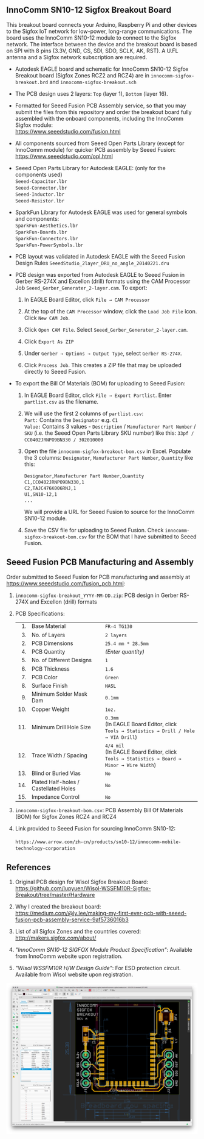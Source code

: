 ## InnoComm SN10-12 Sigfox Breakout Board

This breakout board connects your Arduino, Raspberry Pi and other devices to the Sigfox IoT network for low-power, long-range communications. The board uses the InnoComm SN10-12 module to connect to the Sigfox network. The interface between the device and the breakout board is based on SPI with 8 pins (3.3V, GND, CS, SDI, SDO, SCLK, AK, RST). A U.FL antenna and a Sigfox network subscription are required.

- Autodesk EAGLE board and schematic for InnoComm SN10-12 Sigfox Breakout board (Sigfox Zones RCZ2 and RCZ4) are in `innocomm-sigfox-breakout.brd` and `innocomm-sigfox-breakout.sch`

- The PCB design uses 2 layers: `Top` (layer 1), `Bottom` (layer 16).

- Formatted for Seeed Fusion PCB Assembly service, so that you may submit the files from this repository and order the breakout board fully assembled with the onboard components, including the InnoComm Sigfox module: <br>
  https://www.seeedstudio.com/fusion.html

- All components sourced from Seeed Open Parts Library (except for InnoComm module) for quicker PCB assembly by Seeed Fusion: <br>
  https://www.seeedstudio.com/opl.html

- Seeed Open Parts Library for Autodesk EAGLE: (only for the components used) <br>
  `Seeed-Capacitor.lbr` <br>
  `Seeed-Connector.lbr` <br>
  `Seeed-Inductor.lbr` <br>
  `Seeed-Resistor.lbr`
  
- SparkFun Library for Autodesk EAGLE was used for general symbols and components: <br>
  `SparkFun-Aesthetics.lbr` <br>
  `SparkFun-Boards.lbr` <br>
  `SparkFun-Connectors.lbr` <br>
  `SparkFun-PowerSymbols.lbr` <br>

- PCB layout was validated in Autodesk EAGLE with the Seeed Fusion Design Rules `SeeedStudio_2layer_DRU_no_angle_20140221.dru`

- PCB design was exported from Autodesk EAGLE to Seeed Fusion in Gerber RS-274X and Excellon (drill) formats using the CAM Processor Job `Seeed_Gerber_Generater_2-layer.cam`. To export:

  1. In EAGLE Board Editor, click `File → CAM Processor`

  1. At the top of the `CAM Processor` window, click the `Load Job File` icon.  Click `New CAM Job`.

  1. Click `Open CAM File`. Select `Seeed_Gerber_Generater_2-layer.cam`.

  1. Click `Export As ZIP`

  1. Under `Gerber → Options → Output Type`, select `Gerber RS-274X`.

  1. Click `Process Job`.  This creates a ZIP file that may be uploaded directly to Seeed Fusion.

- To export the Bill Of Materials (BOM) for uploading to Seeed Fusion: 

  1. In EAGLE Board Editor, click `File → Export Partlist`. Enter `partlist.csv` as the filename.

  1. We will use the first 2 columns of `partlist.csv`: <br>
      `Part:` Contains the `Designator` e.g. `C1`<br>
      `Value:` Contains 3 values - `Description` / `Manufacturer Part Number` / `SKU` (i.e. the Seeed Open Parts Library SKU number) like this: `33pf / CC0402JRNPO9BN330 / 302010000` <br>

  1. Open the file `innocomm-sigfox-breakout-bom.csv` in Excel. Populate the 3 columns:
      `Designator`, `Manufacturer Part Number`, `Quantity` like this:
      ```
      Designator,Manufacturer Part Number,Quantity
      C1,CC0402JRNPO9BN330,1
      C2,TAJC476K006RNJ,1
      U1,SN10-12,1
      ...
      ```
      We will provide a URL for Seeed Fusion to source for the InnoComm SN10-12 module.

  1. Save the CSV file for uploading to Seeed Fusion.  Check `innocomm-sigfox-breakout-bom.csv` for the BOM that I have submitted to Seeed Fusion.

## Seeed Fusion PCB Manufacturing and Assembly

Order submitted to Seeed Fusion for PCB manufacturing and assembly at https://www.seeedstudio.com/fusion_pcb.html:

1. `innocomm-sigfox-breakout_YYYY-MM-DD.zip`: PCB design in Gerber RS-274X and Excellon (drill) formats

1. PCB Specifications:

    |     |               |       |
    | ---:| ------------- | ----- |
    | 1.  | Base Material | `FR-4 TG130` |
    | 3.  | No. of Layers | `2 layers` |
    | 2.  | PCB Dimensions | `25.4 mm * 28.5mm` |
    | 4.  | PCB Quantity | _(Enter quantity)_ |
    | 5.  | No. of Different Designs | `1` |
    | 6.  | PCB Thickness | `1.6` |
    | 7.  | PCB Color | `Green` |
    | 8.  | Surface Finish | `HASL` |
    | 9.  | Minimum Solder Mask Dam | `0.1mm` |
    | 10. | Copper Weight | `1oz.` |
    | 11. | Minimum Drill Hole Size | `0.3mm` <br> (In EAGLE Board Editor, click <br> `Tools → Statistics → Drill / Hole → VIA Drill`) |
    | 12. | Trace Width / Spacing | `4/4 mil` <br> (In EAGLE Board Editor, click <br> `Tools → Statistics → Board → Minor → Wire Width`) |
    | 13. | Blind or Buried Vias | `No` |
    | 14. | Plated Half-holes / Castellated Holes | `No` |
    | 15. | Impedance Control | `No` |

1. `innocomm-sigfox-breakout-bom.csv`: PCB Assembly Bill Of Materials (BOM) for Sigfox Zones RCZ4 and RCZ4<br>

1. Link provided to Seeed Fusion for sourcing InnoComm SN10-12: <br>																									
    `https://www.arrow.com/zh-cn/products/sn10-12/innocomm-mobile-technology-corporation`

## References

1. Original PCB design for Wisol Sigfox Breakout Board: <br>
  https://github.com/lupyuen/Wisol-WSSFM10R-Sigfox-Breakout/tree/master/Hardware
  
1. Why I created the breakout board: <br>
  https://medium.com/@ly.lee/making-my-first-ever-pcb-with-seeed-fusion-pcb-assembly-service-9af5736016b3
  
1. List of all Sigfox Zones and the countries covered: <br>
  http://makers.sigfox.com/about/

1. _"InnoComm SN10-12 SIGFOX Module Product Specification"_: Available from InnoComm website upon registration.

1. _"Wisol WSSFM10R H/W Design Guide"_: For ESD protection circuit. Available from Wisol website upon registration.

![InnoComm SN10-12 Sigfox Breakout board](pcb.png)
